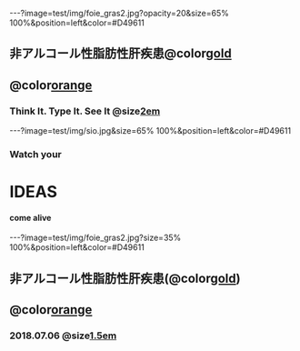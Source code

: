 ---?image=test/img/foie_gras2.jpg?opacity=20&size=65% 100%&position=left&color=#D49611
## 非アルコール性脂肪性肝疾患@color[gold](NAFLD)

## @color[orange](の最近の話題)

### Think It. Type It. See It @size[2em](Live.)


---?image=test/img/sio.jpg&size=65% 100%&position=left&color=#D49611
###  Watch your 
# IDEAS 
#### come alive

---?image=test/img/foie_gras2.jpg?size=35% 100%&position=left&color=#D49611
## 非アルコール性脂肪性肝疾患(@color[gold](NAFLD))

## @color[orange](の最近の話題)

### 2018.07.06 @size[1.5em](地域連携談話会)


